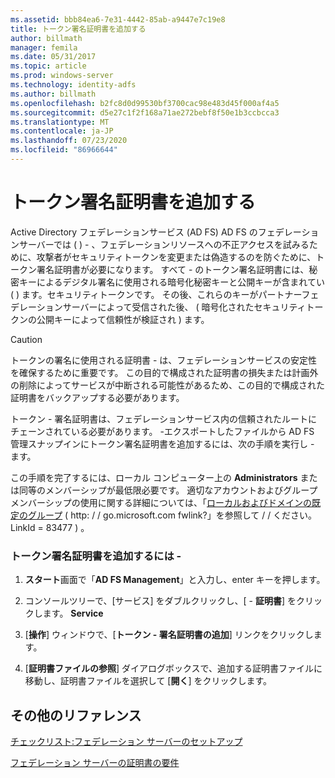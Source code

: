 ```yaml
---
ms.assetid: bbb84ea6-7e31-4442-85ab-a9447e7c19e8
title: トークン署名証明書を追加する
author: billmath
manager: femila
ms.date: 05/31/2017
ms.topic: article
ms.prod: windows-server
ms.technology: identity-adfs
ms.author: billmath
ms.openlocfilehash: b2fc8d0d99530bf3700cac98e483d45f000af4a5
ms.sourcegitcommit: d5e27c1f2f168a71ae272bebf8f50e1b3ccbcca3
ms.translationtype: MT
ms.contentlocale: ja-JP
ms.lasthandoff: 07/23/2020
ms.locfileid: "86966644"
---
```

# <a name="add-a-token-signing-certificate"></a>トークン署名証明書を追加する


Active Directory フェデレーションサービス (AD FS) AD FS のフェデレーションサーバーでは \( \) \- 、フェデレーションリソースへの不正アクセスを試みるために、攻撃者がセキュリティトークンを変更または偽造するのを防ぐために、トークン署名証明書が必要になります。 すべて \- のトークン署名証明書には、秘密キーによるデジタル署名に使用される暗号化秘密キーと公開キーが含まれてい \( \) ます。セキュリティトークンです。 その後、これらのキーがパートナーフェデレーションサーバーによって受信された後、 \( 暗号化されたセキュリティトークンの公開キーによって信頼性が検証され \) ます。  
  
> [!CAUTION]  
> トークンの署名に使用される証明書 \- は、フェデレーションサービスの安定性を確保するために重要です。 この目的で構成された証明書の損失または計画外の削除によってサービスが中断される可能性があるため、この目的で構成された証明書をバックアップする必要があります。  
  
トークン \- 署名証明書は、フェデレーションサービス内の信頼されたルートにチェーンされている必要があります。 \-エクスポートしたファイルから AD FS 管理スナップインにトークン署名証明書を追加するには、次の手順を実行し \- ます。  
  
この手順を完了するには、ローカル コンピューター上の **Administrators** または同等のメンバーシップが最低限必要です。  適切なアカウントおよびグループメンバーシップの使用に関する詳細については、「[ローカルおよびドメインの既定のグループ](https://go.microsoft.com/fwlink/?LinkId=83477) \( http: \/ \/ go.microsoft.com fwlink?」を参照して \/ \/ ください。LinkId \= 83477 \) 。   
  
### <a name="to-add-a-token-signing-certificate"></a>トークン署名証明書を追加するには \-  
  
1.  **スタート**画面で「**AD FS Management**」と入力し、enter キーを押します。  
  
2.  コンソールツリーで、[サービス] をダブルクリックし、[ \- **証明書**] をクリックします。 **Service**  
  
3.  [**操作**] ウィンドウで、[**トークン \- 署名証明書の追加**] リンクをクリックします。  
  
4.  [**証明書ファイルの参照**] ダイアログボックスで、追加する証明書ファイルに移動し、証明書ファイルを選択して [**開く**] をクリックします。  
  
## <a name="additional-references"></a>その他のリファレンス  
[チェックリスト:フェデレーション サーバーのセットアップ](Checklist--Setting-Up-a-Federation-Server.md)  
  
[フェデレーション サーバーの証明書の要件](../design/certificate-requirements-for-federation-servers.md)  
  
